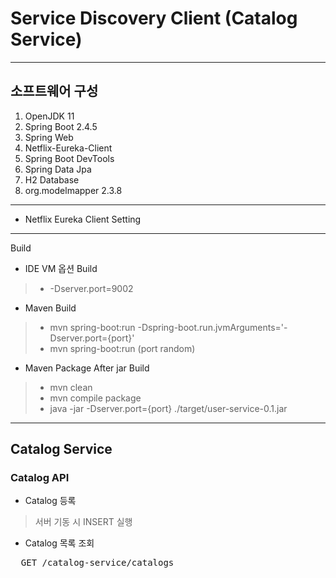 # Service Discovery Client (Catalog Service)
- - -
## 소프트웨어 구성
1. OpenJDK 11
2. Spring Boot 2.4.5
3. Spring Web
4. Netflix-Eureka-Client
5. Spring Boot DevTools
6. Spring Data Jpa
7. H2 Database
8. org.modelmapper 2.3.8
- - -
- Netflix Eureka Client Setting
- - -
Build
 * IDE VM 옵션 Build
> - -Dserver.port=9002
 * Maven Build
> - mvn spring-boot:run -Dspring-boot.run.jvmArguments='-Dserver.port={port}'
> - mvn spring-boot:run (port random)
 * Maven Package After jar Build
> - mvn clean
> - mvn compile package
> - java -jar -Dserver.port={port} ./target/user-service-0.1.jar
- - -
## Catalog Service  
### Catalog API

- Catalog 등록
> 서버 기동 시 INSERT 실행
- Catalog 목록 조회
<pre>
  GET /catalog-service/catalogs
</pre>
